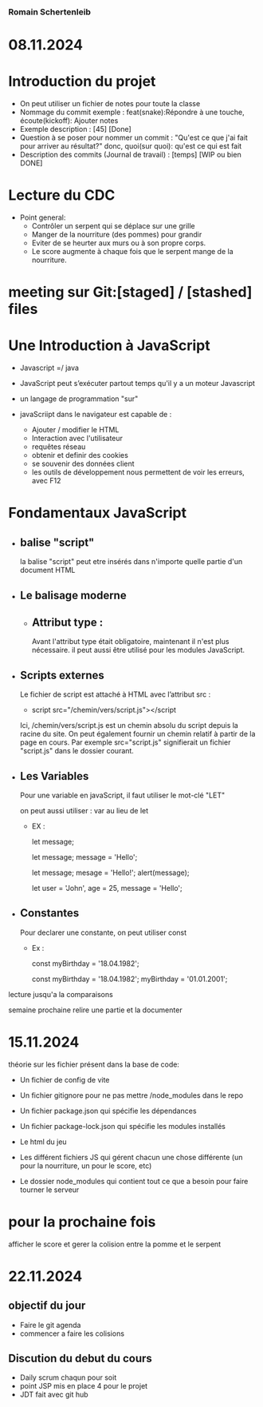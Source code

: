 ### Romain Schertenleib

# 08.11.2024

# Introduction du projet

- On peut utiliser un fichier de notes pour toute la classe
- Nommage du commit exemple : feat(snake):Répondre à une touche, écoute(kickoff): Ajouter notes
- Exemple description : [45] [Done]
- Question à se poser pour nommer un commit : "Qu'est ce que j'ai fait pour arriver au résultat?" donc, quoi(sur quoi): qu'est ce qui est fait
- Description des commits (Journal de travail) : [temps] [WIP ou bien DONE]

# Lecture du CDC 

- Point general:
    - Contrôler un serpent qui se déplace sur une grille
    - Manger de la nourriture (des pommes) pour grandir
    - Eviter de se heurter aux murs ou à son propre corps. 
    - Le score augmente à chaque fois que le serpent mange de la nourriture.

# meeting sur Git:[staged] / [stashed] files


# Une Introduction à JavaScript

- Javascript =/  java 
- JavaScript peut s’exécuter partout temps qu'il y a un moteur Javascript
- un langage de programmation "sur" 

- javaScriipt dans le navigateur est capable de :
    - Ajouter / modifier le HTML
    - Interaction avec l'utilisateur 
    - requêtes réseau 
    - obtenir et definir des cookies
    - se souvenir des données client 
    - les outils de développement nous permettent de voir les erreurs, avec F12

# Fondamentaux JavaScript 

- balise "script" 
    - 
    la balise "script" peut etre insérés dans n'importe quelle partie d'un document HTML 

- Le balisage moderne 
    -
    
    - Attribut type : 
        - 
        Avant l'attribut type était obligatoire, maintenant il n'est plus nécessaire.
        il peut aussi être utilisé pour les modules JavaScript.

- Scripts externes 
    - 
    Le fichier de script est attaché à HTML avec l’attribut src :

    - script src="/chemin/vers/script.js"></script
        
    Ici, /chemin/vers/script.js est un chemin absolu du script depuis la racine du site. On peut également fournir un chemin relatif à partir de la page en cours. Par exemple src="script.js" signifierait un fichier "script.js" dans le dossier courant.

- Les Variables 
    -
    Pour une variable en javaScript, il faut utiliser le mot-clé "LET"

    on peut aussi utiliser : var au lieu de let
    
    - EX :

        let message;

        let message; message = 'Hello';

        let message; mesage = 'Hello!'; alert(message);

        let user = 'John', age = 25, message = 'Hello';

- Constantes 
    - 
    Pour declarer une constante, on peut utiliser const

    - Ex :

        const myBirthday = '18.04.1982';

        const myBirthday = '18.04.1982'; myBirthday = '01.01.2001';

lecture jusqu'a la comparaisons 

semaine prochaine relire une partie et la documenter

# 15.11.2024
 
théorie sur les fichier présent dans la base de code:

- Un fichier de config de vite

- Un fichier gitignore pour ne pas mettre /node_modules dans le repo

- Un fichier package.json qui spécifie les dépendances

- Un fichier package-lock.json qui spécifie les modules installés

- Le html du jeu

- Les différent fichiers JS qui gérent chacun une chose différente (un pour la nourriture, un pour le score, etc)

- Le dossier node_modules qui contient tout ce que a besoin pour faire tourner le serveur

# pour la prochaine fois

afficher le score et gerer la colision entre la pomme et le serpent 

# 22.11.2024
## objectif du jour 
- Faire le git agenda
- commencer a faire les colisions
## Discution du debut du cours 
- Daily scrum chaqun pour soit 
- point JSP mis en place 4 pour le projet
- JDT fait avec git hub 